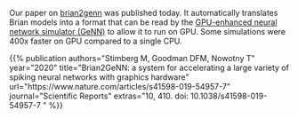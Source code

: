 <!--
.. title: Brian2GeNN paper published: accelerate Brian simulations with GPUs
.. slug: brian2genn-paper
.. date: 2020-01-15 09:18:16 UTC
.. tags: publication, brian2genn
.. category: news
.. type: text
-->

Our paper on [brian2genn](https://brian2genn.readthedocs.io/en/stable/) was published today. It automatically translates
Brian models into a format that can be read by the
[GPU-enhanced neural network simulator (GeNN)](https://genn-team.github.io/genn/) to allow it to run on GPU. Some
simulations were 400x faster on GPU compared to a single CPU.

<!-- TEASER_END -->

<div class="bg-light p-4">
{{% publication authors="Stimberg M, Goodman DFM, Nowotny T" year="2020"
                title="Brian2GeNN: a system for accelerating a large variety of spiking neural networks with graphics hardware"
                url="https://www.nature.com/articles/s41598-019-54957-7"
                journal="Scientific Reports" extras="10, 410. doi: 10.1038/s41598-019-54957-7 " %}}
</div>
